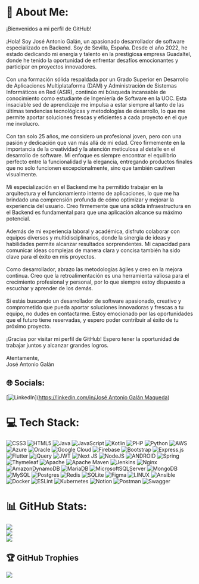 # 💫 About Me:
¡Bienvenidos a mi perfil de GitHub!<br><br>¡Hola! Soy José Antonio Galán, un apasionado desarrollador de software especializado en Backend. Soy de Sevilla, España. Desde el año 2022, he estado dedicando mi energía y talento en la prestigiosa empresa Guadaltel, donde he tenido la oportunidad de enfrentar desafíos emocionantes y participar en proyectos innovadores.<br><br>Con una formación sólida respaldada por un Grado Superior en Desarrollo de Aplicaciones Multiplataforma (DAM) y Administración de Sistemas Informáticos en Red (ASIR), continúo mi búsqueda incansable de conocimiento como estudiante de Ingeniería de Software en la UOC. Esta insaciable sed de aprendizaje me impulsa a estar siempre al tanto de las últimas tendencias tecnológicas y metodologías de desarrollo, lo que me permite aportar soluciones frescas y eficientes a cada proyecto en el que me involucro.<br><br>Con tan solo 25 años, me considero un profesional joven, pero con una pasión y dedicación que van más allá de mi edad. Creo firmemente en la importancia de la creatividad y la atención meticulosa al detalle en el desarrollo de software. Mi enfoque es siempre encontrar el equilibrio perfecto entre la funcionalidad y la elegancia, entregando productos finales que no solo funcionen excepcionalmente, sino que también cautiven visualmente.<br><br>Mi especialización en el Backend me ha permitido trabajar en la arquitectura y el funcionamiento interno de aplicaciones, lo que me ha brindado una comprensión profunda de cómo optimizar y mejorar la experiencia del usuario. Creo firmemente que una sólida infraestructura en el Backend es fundamental para que una aplicación alcance su máximo potencial.<br><br>Además de mi experiencia laboral y académica, disfruto colaborar con equipos diversos y multidisciplinarios, donde la sinergia de ideas y habilidades permite alcanzar resultados sorprendentes. Mi capacidad para comunicar ideas complejas de manera clara y concisa también ha sido clave para el éxito en mis proyectos.<br><br>Como desarrollador, abrazo las metodologías ágiles y creo en la mejora continua. Creo que la retroalimentación es una herramienta valiosa para el crecimiento profesional y personal, por lo que siempre estoy dispuesto a escuchar y aprender de los demás.<br><br>Si estás buscando un desarrollador de software apasionado, creativo y comprometido que pueda aportar soluciones innovadoras y frescas a tu equipo, no dudes en contactarme. Estoy emocionado por las oportunidades que el futuro tiene reservadas, y espero poder contribuir al éxito de tu próximo proyecto.<br><br>¡Gracias por visitar mi perfil de GitHub! Espero tener la oportunidad de trabajar juntos y alcanzar grandes logros.<br><br>Atentamente,<br>José Antonio Galán


## 🌐 Socials:
[![LinkedIn](https://img.shields.io/badge/LinkedIn-%230077B5.svg?logo=linkedin&logoColor=white)]([https://linkedin.com/in/José Antonio Galán Maqueda](https://www.linkedin.com/in/jos%C3%A9-antonio-gal%C3%A1n-maqueda-362411230)) 

# 💻 Tech Stack:
![CSS3](https://img.shields.io/badge/css3-%231572B6.svg?style=for-the-badge&logo=css3&logoColor=white) ![HTML5](https://img.shields.io/badge/html5-%23E34F26.svg?style=for-the-badge&logo=html5&logoColor=white) ![Java](https://img.shields.io/badge/java-%23ED8B00.svg?style=for-the-badge&logo=java&logoColor=white) ![JavaScript](https://img.shields.io/badge/javascript-%23323330.svg?style=for-the-badge&logo=javascript&logoColor=%23F7DF1E) ![Kotlin](https://img.shields.io/badge/kotlin-%230095D5.svg?style=for-the-badge&logo=kotlin&logoColor=white) ![PHP](https://img.shields.io/badge/php-%23777BB4.svg?style=for-the-badge&logo=php&logoColor=white) ![Python](https://img.shields.io/badge/python-3670A0?style=for-the-badge&logo=python&logoColor=ffdd54) ![AWS](https://img.shields.io/badge/AWS-%23FF9900.svg?style=for-the-badge&logo=amazon-aws&logoColor=white) ![Azure](https://img.shields.io/badge/azure-%230072C6.svg?style=for-the-badge&logo=azure-devops&logoColor=white) ![Oracle](https://img.shields.io/badge/Oracle-F80000?style=for-the-badge&logo=oracle&logoColor=white) ![Google Cloud](https://img.shields.io/badge/Google%20Cloud-%234285F4.svg?style=for-the-badge&logo=google-cloud&logoColor=white) ![Firebase](https://img.shields.io/badge/firebase-%23039BE5.svg?style=for-the-badge&logo=firebase) ![Bootstrap](https://img.shields.io/badge/bootstrap-%23563D7C.svg?style=for-the-badge&logo=bootstrap&logoColor=white) ![Express.js](https://img.shields.io/badge/express.js-%23404d59.svg?style=for-the-badge&logo=express&logoColor=%2361DAFB) ![Flutter](https://img.shields.io/badge/Flutter-%2302569B.svg?style=for-the-badge&logo=Flutter&logoColor=white) ![jQuery](https://img.shields.io/badge/jquery-%230769AD.svg?style=for-the-badge&logo=jquery&logoColor=white) ![JWT](https://img.shields.io/badge/JWT-black?style=for-the-badge&logo=JSON%20web%20tokens) ![Next JS](https://img.shields.io/badge/Next-black?style=for-the-badge&logo=next.js&logoColor=white) ![NodeJS](https://img.shields.io/badge/node.js-6DA55F?style=for-the-badge&logo=node.js&logoColor=white) ![ANDROID](https://img.shields.io/badge/android-%2320232a.svg?style=for-the-badge&logo=android&logoColor=%a4c639) ![Spring](https://img.shields.io/badge/spring-%236DB33F.svg?style=for-the-badge&logo=spring&logoColor=white) ![Thymeleaf](https://img.shields.io/badge/Thymeleaf-%23005C0F.svg?style=for-the-badge&logo=Thymeleaf&logoColor=white) ![Apache](https://img.shields.io/badge/apache-%23D42029.svg?style=for-the-badge&logo=apache&logoColor=white) ![Apache Maven](https://img.shields.io/badge/Apache%20Maven-C71A36?style=for-the-badge&logo=Apache%20Maven&logoColor=white) ![Jenkins](https://img.shields.io/badge/jenkins-%232C5263.svg?style=for-the-badge&logo=jenkins&logoColor=white) ![Nginx](https://img.shields.io/badge/nginx-%23009639.svg?style=for-the-badge&logo=nginx&logoColor=white) ![AmazonDynamoDB](https://img.shields.io/badge/Amazon%20DynamoDB-4053D6?style=for-the-badge&logo=Amazon%20DynamoDB&logoColor=white) ![MariaDB](https://img.shields.io/badge/MariaDB-003545?style=for-the-badge&logo=mariadb&logoColor=white) ![MicrosoftSQLServer](https://img.shields.io/badge/Microsoft%20SQL%20Sever-CC2927?style=for-the-badge&logo=microsoft%20sql%20server&logoColor=white) ![MongoDB](https://img.shields.io/badge/MongoDB-%234ea94b.svg?style=for-the-badge&logo=mongodb&logoColor=white) ![MySQL](https://img.shields.io/badge/mysql-%2300f.svg?style=for-the-badge&logo=mysql&logoColor=white) ![Postgres](https://img.shields.io/badge/postgres-%23316192.svg?style=for-the-badge&logo=postgresql&logoColor=white) ![Redis](https://img.shields.io/badge/redis-%23DD0031.svg?style=for-the-badge&logo=redis&logoColor=white) ![SQLite](https://img.shields.io/badge/sqlite-%2307405e.svg?style=for-the-badge&logo=sqlite&logoColor=white) 	![Figma](https://img.shields.io/badge/figma-%23F24E1E.svg?style=for-the-badge&logo=figma&logoColor=white) ![LINUX](https://img.shields.io/badge/Linux-FCC624?style=for-the-badge&logo=linux&logoColor=black) ![Ansible](https://img.shields.io/badge/ansible-%231A1918.svg?style=for-the-badge&logo=ansible&logoColor=white) ![Docker](https://img.shields.io/badge/docker-%230db7ed.svg?style=for-the-badge&logo=docker&logoColor=white) ![ESLint](https://img.shields.io/badge/ESLint-4B3263?style=for-the-badge&logo=eslint&logoColor=white) ![Kubernetes](https://img.shields.io/badge/kubernetes-%23326ce5.svg?style=for-the-badge&logo=kubernetes&logoColor=white) ![Notion](https://img.shields.io/badge/Notion-%23000000.svg?style=for-the-badge&logo=notion&logoColor=white) ![Postman](https://img.shields.io/badge/Postman-FF6C37?style=for-the-badge&logo=postman&logoColor=white) ![Swagger](https://img.shields.io/badge/-Swagger-%23Clojure?style=for-the-badge&logo=swagger&logoColor=white)
# 📊 GitHub Stats:
![](https://github-readme-stats.vercel.app/api?username=JoseAntonioGalan&theme=dark&hide_border=false&include_all_commits=false&count_private=false)<br/>
![](https://github-readme-streak-stats.herokuapp.com/?user=JoseAntonioGalan&theme=dark&hide_border=false)<br/>
![](https://github-readme-stats.vercel.app/api/top-langs/?username=JoseAntonioGalan&theme=dark&hide_border=false&include_all_commits=false&count_private=false&layout=compact)

## 🏆 GitHub Trophies
![](https://github-profile-trophy.vercel.app/?username=JoseAntonioGalan&theme=nord&no-frame=false&no-bg=true&margin-w=4)
